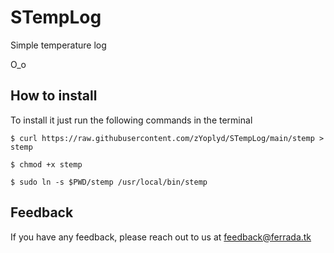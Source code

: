 # STempLog

Simple temperature log
        
O_o



## How to install

To install it just run the following commands in the terminal

    $ curl https://raw.githubusercontent.com/zYoplyd/STempLog/main/stemp > stemp

    $ chmod +x stemp

    $ sudo ln -s $PWD/stemp /usr/local/bin/stemp




## Feedback

If you have any feedback, please reach out to us at feedback@ferrada.tk
